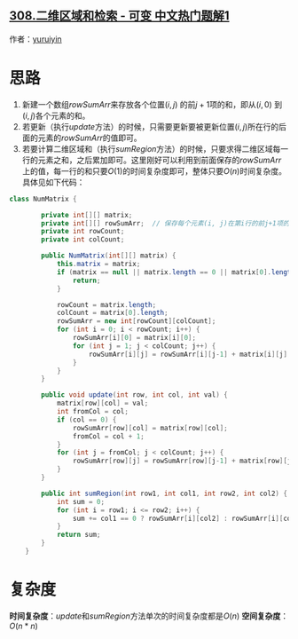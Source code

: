 ## [308.二维区域和检索 - 可变 中文热门题解1](https://leetcode.cn/problems/range-sum-query-2d-mutable/solutions/100000/wu-xu-xian-duan-shu-de-gao-xiao-jie-fa-20ms-ji-bai)

作者：[yuruiyin](https://leetcode.cn/u/yuruiyin)
# 思路
1. 新建一个数组$rowSumArr$来存放各个位置$(i, j)$ 的前$j+1$项的和，即从$(i, 0)$ 到 $(i, j)$各个元素的和。
2. 若更新（执行$update$方法）的时候，只需要更新要被更新位置$(i, j)$所在行的后面的元素的$rowSumArr$的值即可。
3. 若要计算二维区域和（执行$sumRegion$方法）的时候，只要求得二维区域每一行的元素之和，之后累加即可。这里刚好可以利用到前面保存的$rowSumArr$上的值，每一行的和只要$O(1)$的时间复杂度即可，整体只要$O(n)$时间复杂度。具体见如下代码：

```java
class NumMatrix {

        private int[][] matrix;
        private int[][] rowSumArr;  // 保存每个元素(i, j)在第i行的前j+1项的和。
        private int rowCount;
        private int colCount;

        public NumMatrix(int[][] matrix) {
            this.matrix = matrix;
            if (matrix == null || matrix.length == 0 || matrix[0].length == 0) {
                return;
            }

            rowCount = matrix.length;
            colCount = matrix[0].length;
            rowSumArr = new int[rowCount][colCount];
            for (int i = 0; i < rowCount; i++) {
                rowSumArr[i][0] = matrix[i][0];
                for (int j = 1; j < colCount; j++) {
                    rowSumArr[i][j] = rowSumArr[i][j-1] + matrix[i][j];
                }
            }
        }

        public void update(int row, int col, int val) {
            matrix[row][col] = val;
            int fromCol = col;
            if (col == 0) {
                rowSumArr[row][col] = matrix[row][col];
                fromCol = col + 1;
            }
            for (int j = fromCol; j < colCount; j++) {
                rowSumArr[row][j] = rowSumArr[row][j-1] + matrix[row][j];
            }
        }

        public int sumRegion(int row1, int col1, int row2, int col2) {
            int sum = 0;
            for (int i = row1; i <= row2; i++) {
                sum += col1 == 0 ? rowSumArr[i][col2] : rowSumArr[i][col2] - rowSumArr[i][col1-1];
            }
            return sum;
        }
    }
```

# 复杂度
**时间复杂度**：$update$和$sumRegion$方法单次的时间复杂度都是$O(n)$
**空间复杂度**：$O(n*n)$
